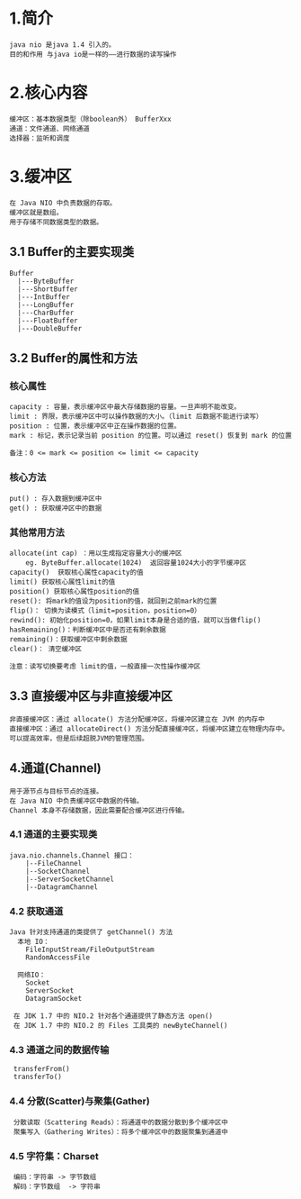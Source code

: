 # 1.简介
    java nio 是java 1.4 引入的。
    目的和作用 与java io是一样的——进行数据的读写操作

# 2.核心内容
    缓冲区：基本数据类型（除boolean外） BufferXxx
    通道：文件通道、网络通道
    选择器：监听和调度
    
# 3.缓冲区
    在 Java NIO 中负责数据的存取。
    缓冲区就是数组。
    用于存储不同数据类型的数据。

## 3.1 Buffer的主要实现类
    Buffer
      |---ByteBuffer
      |---ShortBuffer
	  |---IntBuffer
	  |---LongBuffer
      |---CharBuffer
      |---FloatBuffer
      |---DoubleBuffer

## 3.2 Buffer的属性和方法  ##
### 核心属性 ###
    capacity : 容量，表示缓冲区中最大存储数据的容量。一旦声明不能改变。
    limit : 界限，表示缓冲区中可以操作数据的大小。（limit 后数据不能进行读写）
    position : 位置，表示缓冲区中正在操作数据的位置。
    mark : 标记，表示记录当前 position 的位置。可以通过 reset() 恢复到 mark 的位置
    
    备注：0 <= mark <= position <= limit <= capacity
    
### 核心方法 ###
    put() : 存入数据到缓冲区中
    get() : 获取缓冲区中的数据

### 其他常用方法 ###
    allocate(int cap) ：用以生成指定容量大小的缓冲区
        eg. ByteBuffer.allocate(1024)  返回容量1024大小的字节缓冲区
    capacity()  获取核心属性capacity的值
    limit() 获取核心属性limit的值
    position() 获取核心属性position的值
    reset(): 将mark的值设为position的值，就回到之前mark的位置
    flip()： 切换为读模式（limit=position，position=0）
    rewind(): 初始化position=0，如果limit本身是合适的值，就可以当做flip()
    hasRemaining()：判断缓冲区中是否还有剩余数据
    remaining()：获取缓冲区中剩余数据
    clear()： 清空缓冲区

    注意：读写切换要考虑 limit的值，一般直接一次性操作缓冲区

## 3.3 直接缓冲区与非直接缓冲区 ##
    非直接缓冲区：通过 allocate() 方法分配缓冲区，将缓冲区建立在 JVM 的内存中
    直接缓冲区：通过 allocateDirect() 方法分配直接缓冲区，将缓冲区建立在物理内存中。可以提高效率，但是后续超脱JVM的管理范围。


## 4.通道(Channel) ##
    用于源节点与目标节点的连接。
    在 Java NIO 中负责缓冲区中数据的传输。
    Channel 本身不存储数据，因此需要配合缓冲区进行传输。

### 4.1 通道的主要实现类 ###
	java.nio.channels.Channel 接口：
		|--FileChannel
		|--SocketChannel
		|--ServerSocketChannel
		|--DatagramChannel

### 4.2 获取通道
    Java 针对支持通道的类提供了 getChannel() 方法
      本地 IO：
		FileInputStream/FileOutputStream
		RandomAccessFile

      网络IO：
        Socket
        ServerSocket
        DatagramSocket
 		
     在 JDK 1.7 中的 NIO.2 针对各个通道提供了静态方法 open()
     在 JDK 1.7 中的 NIO.2 的 Files 工具类的 newByteChannel()
 
### 4.3 通道之间的数据传输
     transferFrom()
     transferTo()
 
### 4.4 分散(Scatter)与聚集(Gather)
     分散读取（Scattering Reads）：将通道中的数据分散到多个缓冲区中
     聚集写入（Gathering Writes）：将多个缓冲区中的数据聚集到通道中
 
### 4.5 字符集：Charset
     编码：字符串 -> 字节数组
     解码：字节数组  -> 字符串











